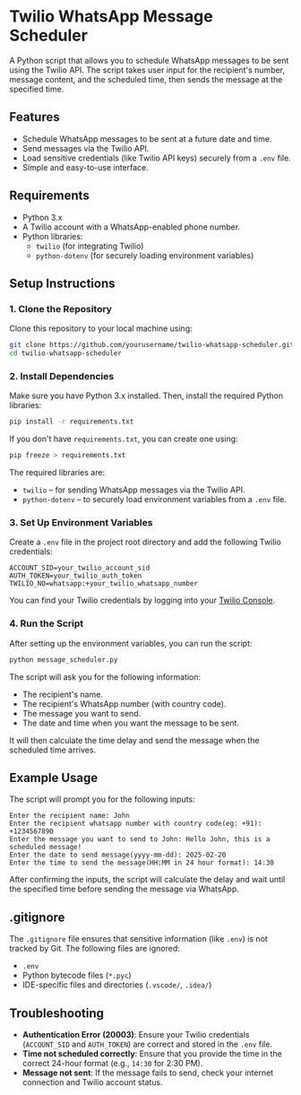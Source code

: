 # Twilio WhatsApp Message Scheduler

A Python script that allows you to schedule WhatsApp messages to be sent using the Twilio API. The script takes user input for the recipient's number, message content, and the scheduled time, then sends the message at the specified time.

## Features
- Schedule WhatsApp messages to be sent at a future date and time.
- Send messages via the Twilio API.
- Load sensitive credentials (like Twilio API keys) securely from a `.env` file.
- Simple and easy-to-use interface.

## Requirements

- Python 3.x
- A Twilio account with a WhatsApp-enabled phone number.
- Python libraries:
  - `twilio` (for integrating Twilio)
  - `python-dotenv` (for securely loading environment variables)

## Setup Instructions

### 1. Clone the Repository

Clone this repository to your local machine using:

```bash
git clone https://github.com/yourusername/twilio-whatsapp-scheduler.git
cd twilio-whatsapp-scheduler
```

### 2. Install Dependencies

Make sure you have Python 3.x installed. Then, install the required Python libraries:

```bash
pip install -r requirements.txt
```

If you don't have `requirements.txt`, you can create one using:

```bash
pip freeze > requirements.txt
```

The required libraries are:
- `twilio` – for sending WhatsApp messages via the Twilio API.
- `python-dotenv` – to securely load environment variables from a `.env` file.

### 3. Set Up Environment Variables

Create a `.env` file in the project root directory and add the following Twilio credentials:

```plaintext
ACCOUNT_SID=your_twilio_account_sid
AUTH_TOKEN=your_twilio_auth_token
TWILIO_NO=whatsapp:+your_twilio_whatsapp_number
```

You can find your Twilio credentials by logging into your [Twilio Console](https://www.twilio.com/console).

### 4. Run the Script

After setting up the environment variables, you can run the script:

```bash
python message_scheduler.py
```

The script will ask you for the following information:
- The recipient's name.
- The recipient's WhatsApp number (with country code).
- The message you want to send.
- The date and time when you want the message to be sent.

It will then calculate the time delay and send the message when the scheduled time arrives.

## Example Usage

The script will prompt you for the following inputs:

```
Enter the recipient name: John
Enter the recipient whatsapp number with country code(eg: +91): +1234567890
Enter the message you want to send to John: Hello John, this is a scheduled message!
Enter the date to send message(yyyy-mm-dd): 2025-02-20
Enter the time to send the message(HH:MM in 24 hour format): 14:30
```

After confirming the inputs, the script will calculate the delay and wait until the specified time before sending the message via WhatsApp.

## .gitignore

The `.gitignore` file ensures that sensitive information (like `.env`) is not tracked by Git. The following files are ignored:
- `.env`
- Python bytecode files (`*.pyc`)
- IDE-specific files and directories (`.vscode/`, `.idea/`)

## Troubleshooting

- **Authentication Error (20003)**: Ensure your Twilio credentials (`ACCOUNT_SID` and `AUTH_TOKEN`) are correct and stored in the `.env` file.
- **Time not scheduled correctly**: Ensure that you provide the time in the correct 24-hour format (e.g., `14:30` for 2:30 PM).
- **Message not sent**: If the message fails to send, check your internet connection and Twilio account status.


